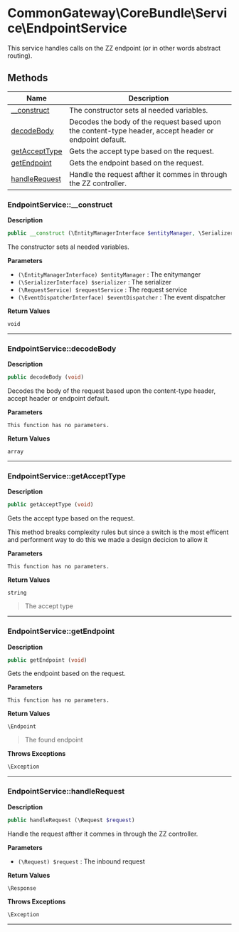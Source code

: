 # CommonGateway\CoreBundle\Service\EndpointService  

This service handles calls on the ZZ endpoint (or in other words abstract routing).





## Methods

| Name | Description |
|------|-------------|
|[__construct](#endpointservice__construct)|The constructor sets al needed variables.|
|[decodeBody](#endpointservicedecodebody)|Decodes the body of the request based upon the content-type header, accept header or endpoint default.|
|[getAcceptType](#endpointservicegetaccepttype)|Gets the accept type based on the request.|
|[getEndpoint](#endpointservicegetendpoint)|Gets the endpoint based on the request.|
|[handleRequest](#endpointservicehandlerequest)|Handle the request afther it commes in through the ZZ controller.|




### EndpointService::__construct  

**Description**

```php
public __construct (\EntityManagerInterface $entityManager, \SerializerInterface $serializer, \RequestService $requestService, \EventDispatcherInterface $eventDispatcher)
```

The constructor sets al needed variables. 

 

**Parameters**

* `(\EntityManagerInterface) $entityManager`
: The enitymanger  
* `(\SerializerInterface) $serializer`
: The serializer  
* `(\RequestService) $requestService`
: The request service  
* `(\EventDispatcherInterface) $eventDispatcher`
: The event dispatcher  

**Return Values**

`void`


<hr />


### EndpointService::decodeBody  

**Description**

```php
public decodeBody (void)
```

Decodes the body of the request based upon the content-type header, accept header or endpoint default. 

 

**Parameters**

`This function has no parameters.`

**Return Values**

`array`




<hr />


### EndpointService::getAcceptType  

**Description**

```php
public getAcceptType (void)
```

Gets the accept type based on the request. 

This method breaks complexity rules but since a switch is the most efficent and performent way to do this we made a design decicion to allow it 

**Parameters**

`This function has no parameters.`

**Return Values**

`string`

> The accept type


<hr />


### EndpointService::getEndpoint  

**Description**

```php
public getEndpoint (void)
```

Gets the endpoint based on the request. 

 

**Parameters**

`This function has no parameters.`

**Return Values**

`\Endpoint`

> The found endpoint


**Throws Exceptions**


`\Exception`


<hr />


### EndpointService::handleRequest  

**Description**

```php
public handleRequest (\Request $request)
```

Handle the request afther it commes in through the ZZ controller. 

 

**Parameters**

* `(\Request) $request`
: The inbound request  

**Return Values**

`\Response`




**Throws Exceptions**


`\Exception`


<hr />

